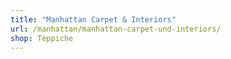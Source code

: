 ```yaml
---
title: "Manhattan Carpet & Interiors"
url: /manhattan/manhattan-carpet-und-interiors/
shop: Teppiche
---
```

